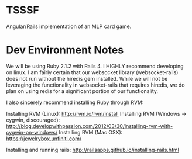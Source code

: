 TSSSF
=====

Angular/Rails implementation of an MLP card game.


Dev Environment Notes
=====
We will be using Ruby 2.1.2 with Rails 4.  I HIGHLY recommend developing on linux.  I am fairly certain that our websocket library (websocket-rails) does not run without the hiredis gem installed.  While we will not be leveraging the functionality in websocket-rails that requires hiredis, we do plan on using redis for a significant portion of our functionality.


I also sincerely recommend installing Ruby through RVM:

Installing RVM (Linux): http://rvm.io/rvm/install
Installing RVM (Windows -> cygwin, discouraged):   http://blog.developwithpassion.com/2012/03/30/installing-rvm-with-cygwin-on-windows/
Installing RVM (Mac OSX): https://jewelrybox.unfiniti.com/

Installing and running rails: http://railsapps.github.io/installing-rails.html
